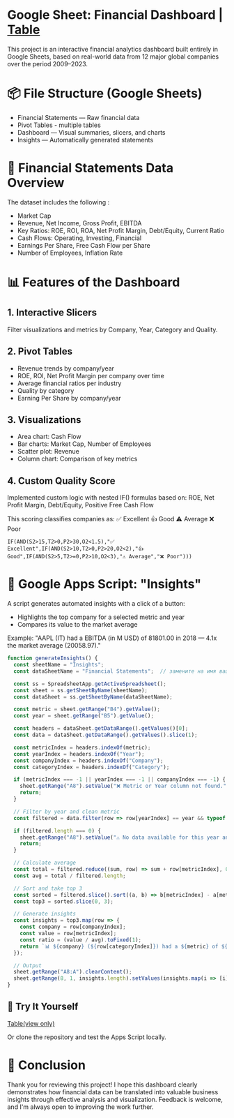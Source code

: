 # Google Sheet: Financial Dashboard | [Table](https://docs.google.com/spreadsheets/d/1QhSVeRENaQNoAtI3IXSgDy67G3ATw5NwYSuCex7a0y0/edit?gid=759494513#gid=759494513)

This project is an interactive financial analytics dashboard built entirely in Google Sheets, based on real-world data from 12 major global companies over the period 2009–2023.

# 📦 File Structure (Google Sheets)

- Financial Statements — Raw financial data
- Pivot Tables - multiple tables
- Dashboard — Visual summaries, slicers, and charts
- Insights — Automatically generated statements

# :file_folder: Financial Statements Data Overview 

The dataset includes the following :
- Market Cap 
- Revenue, Net Income, Gross Profit, EBITDA
- Key Ratios: ROE, ROI, ROA, Net Profit Margin, Debt/Equity, Current Ratio
- Cash Flows: Operating, Investing, Financial
- Earnings Per Share, Free Cash Flow per Share
- Number of Employees, Inflation Rate

# :bar_chart: Features of the Dashboard 

## 1. Interactive Slicers

Filter visualizations and metrics by Company, Year, Category and Quality.

## 2. Pivot Tables

- Revenue trends by company/year
- ROE, ROI, Net Profit Margin per company over time
- Average financial ratios per industry
- Quality by category
- Earning Per Share by company/year
  
## 3. Visualizations

- Area chart: Cash Flow
- Bar charts: Market Cap, Number of Employees
- Scatter plot: Revenue
- Column chart: Comparison of key metrics

## 4. Custom Quality Score

Implemented custom logic with nested IF() formulas based on: ROE, Net Profit Margin, Debt/Equity, Positive Free Cash Flow

This scoring classifies companies as: ✅ Excellent 👍 Good ⚠️ Average ❌ Poor

`IF(AND(S2>15,T2>0,P2>30,O2<1.5),"✅ Excellent",IF(AND(S2>10,T2>0,P2>20,O2<2),"👍 Good",IF(AND(S2>5,T2>=0,P2>10,O2<3),"⚠️ Average","❌ Poor")))`

# 🤖 Google Apps Script: "Insights"

A script generates automated insights with a click of a button:

- Highlights the top company for a selected metric and year
- Compares its value to the market average

Example: "AAPL (IT) had a EBITDA (in M USD) of 81801.00 in 2018 — 4.1x the market average (20058.97)."

```js
function generateInsights() {
  const sheetName = "Insights";
  const dataSheetName = "Financial Statements";  // замените на имя вашего основного листа с данными

  const ss = SpreadsheetApp.getActiveSpreadsheet();
  const sheet = ss.getSheetByName(sheetName);
  const dataSheet = ss.getSheetByName(dataSheetName);

  const metric = sheet.getRange("B4").getValue();
  const year = sheet.getRange("B5").getValue();

  const headers = dataSheet.getDataRange().getValues()[0];
  const data = dataSheet.getDataRange().getValues().slice(1);

  const metricIndex = headers.indexOf(metric);
  const yearIndex = headers.indexOf("Year");
  const companyIndex = headers.indexOf("Company");
  const categoryIndex = headers.indexOf("Category");

  if (metricIndex === -1 || yearIndex === -1 || companyIndex === -1) {
    sheet.getRange("A8").setValue("❌ Metric or Year column not found.");
    return;
  }

  // Filter by year and clean metric
  const filtered = data.filter(row => row[yearIndex] == year && typeof row[metricIndex] === "number" && !isNaN(row[metricIndex]));

  if (filtered.length === 0) {
    sheet.getRange("A8").setValue("⚠️ No data available for this year and metric.");
    return;
  }

  // Calculate average
  const total = filtered.reduce((sum, row) => sum + row[metricIndex], 0);
  const avg = total / filtered.length;

  // Sort and take top 3
  const sorted = filtered.slice().sort((a, b) => b[metricIndex] - a[metricIndex]);
  const top3 = sorted.slice(0, 3);

  // Generate insights
  const insights = top3.map(row => {
    const company = row[companyIndex];
    const value = row[metricIndex];
    const ratio = (value / avg).toFixed(1);
    return `📊 ${company} (${row[categoryIndex]}) had a ${metric} of ${value.toFixed(2)} in ${year} — ${ratio}x the market average (${avg.toFixed(2)}).`;
  });

  // Output
  sheet.getRange("A8:A").clearContent();
  sheet.getRange(8, 1, insights.length).setValues(insights.map(i => [i]));
}
```
## 🚀 Try It Yourself

[Table(view only)](https://docs.google.com/spreadsheets/d/1QhSVeRENaQNoAtI3IXSgDy67G3ATw5NwYSuCex7a0y0/edit?gid=759494513#gid=759494513)

Or clone the repository and test the Apps Script locally.

# :facepunch: Conclusion

Thank you for reviewing this project!
I hope this dashboard clearly demonstrates how financial data can be translated into valuable business insights through effective analysis and visualization.
Feedback is welcome, and I'm always open to improving the work further.




